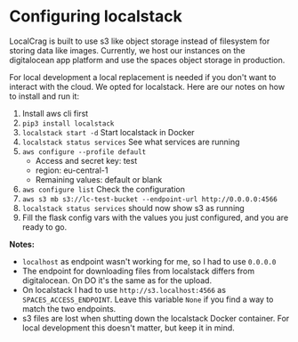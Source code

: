 # Configuring localstack

LocalCrag is built to use s3 like object storage instead of filesystem for storing data like images. Currently, we host 
our instances on the digitalocean app platform and use the spaces object storage in production. 

For local development a local replacement is needed if you don't want to interact with the cloud. We opted for 
localstack. Here are our notes on how to install and run it:

1. Install aws cli first
2. `pip3 install localstack`
3. `localstack start -d` Start localstack in Docker
4. `localstack status services` See what services are running
5. `aws configure --profile default`
   - Access and secret key: test
   - region: eu-central-1
   - Remaining values: default or blank
6. `aws configure list` Check the configuration
7. `aws s3 mb s3://lc-test-bucket --endpoint-url http://0.0.0.0:4566`
8. `localstack status services` should now show s3 as running
9. Fill the flask config vars with the values you just configured, and you are ready to go.

**Notes:**

- `localhost` as endpoint wasn't working for me, so I had to use `0.0.0.0`
- The endpoint for downloading files from localstack differs from digitalocean. On DO it's the same as for the upload. 
- On localstack I had to use `http://s3.localhost:4566` as `SPACES_ACCESS_ENDPOINT`. Leave this variable `None` if you 
find a way to match the two endpoints.
- s3 files are lost when shutting down the localstack Docker container. For local development this doesn't matter, but keep it in mind.